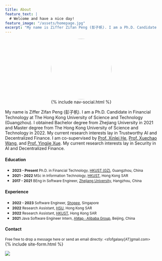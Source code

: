 ```yaml
---
title: About
feature_text: |
  # Welcome and have a nice day!
feature_image: "/assets/homepage.jpg"
excerpt: "My name is Ziffer Zifan Peng (彭子帆). I am a Ph.D. Candidate in Financial Technology at The Hong Kong University of Science and Technology (Guangzhou). I obtained Bachelor degree from Zhejiang University in 2021 and Master degree from The Hong Kong University of Science and Technology in 2022. My current research interests lay in Trustworthy AI and Decentralized Finance."
---
```


<img src="/assets/avatar.jpg" style="width:200px;height:200px;border-radius:50%;display: block; margin-left: auto;margin-right: auto; " alt="">

<div style="text-align: center;">
{% include nav-social.html %}
</div>

<!-- Ziffer Zifan Peng (彭子帆, [pronounce my name](https://translate.google.com/?sl=zh-CN&tl=en&text=%E5%BD%AD%E5%AD%90%E5%B8%86&op=translate&hl=zh-CN)) is a Ph.D. Candidate in Financial Technology at The Hong Kong University of Science and Technology (Guangzhou). He obtained his Bachelor degree from Zhejiang University in 2021 and Master degree from The Hong Kong University of Science and Technology in 2022. My supervisor is [Dr. Yingjie Xue](https://yingjiexue-brown.github.io/). His current research interests lay in Decentralized Finance and Trustworthy AI. -->

<!-- Ziffer Zifan Peng (彭子帆) is a Ph.D. Candidate in Financial Technology at The Hong Kong University of Science and Technology (Guangzhou). He obtained his Bachelor degree from Zhejiang University in 2021 and Master degree from The Hong Kong University of Science and Technology in 2022. He is co-supervised by [Prof. Xinlei He](https://xinleihe.github.io/) and [Prof. Yingjie Xue](https://yingjiexue-brown.github.io/). His current research interests lay in Trustworthy AI and Decentralized Finance. -->

My name is Ziffer Zifan Peng (彭子帆). I am a Ph.D. Candidate in Financial Technology at The Hong Kong University of Science and Technology (Guangzhou). I obtained Bachelor degree from Zhejiang University in 2021 and Master degree from The Hong Kong University of Science and Technology in 2022. My current research interests lay in Trustworthy AI and Decentralized Finance. I am co-supervised by [Prof. Xinlei He](https://xinleihe.github.io/), [Prof. Xuechao Wang](https://xuechao2.github.io/), and [Prof. Yingjie Xue](https://yingjiexue-brown.github.io/). My current research interests lay in Security in AI and Decentralized Finance.


#### Education

- <small>**2023 - Present** Ph.D. in Financial Technology, [HKUST (GZ)](https://hkust-gz.edu.cn/), Guangzhou, China</small>
- <small>**2021 - 2022** MSc in Information Technology, [HKUST](https://hkust.edu.hk/), Hong Kong SAR</small>
- <small>**2017 - 2021** BEng in Software Engineer, [Zhejiang University](https://www.zju.edu.cn/english/), Hangzhou, China</small>

#### Experience

- <small>**2022 - 2023** Software Engineer, [Shopee](https://shopee.com/index.html), Singapore</small>
- <small>**2022** Research Assistant, [HSU](https://scm.hsu.edu.hk/hk/aboutus/faculty/56), Hong Kong SAR</small>
- <small>**2022** Research Assistant, [HKUST](https://sosc.hkust.edu.hk/people/wenjuan-zheng), Hong Kong SAR</small>
- <small>**2021** Java Software Engineer Intern, [AMap · Alibaba Group](https://www.alibabagroup.com/en-US), Beijing, China</small>
<!-- - <small>**2020** Software Engineer Intern, [Huawei](https://www.huawei.com/en/), Hangzhou, China</small> -->

#### Contact
<small>Free free to drop a message here or send an email directly: <sfofgalaxy[AT]gmail.com></small>
{% include site-form.html %}


<a href="https://clustrmaps.com/site/1bvqh" title="Visit tracker"><img src="//www.clustrmaps.com/map_v2.png?d=2ben3YzveUZsxGlDN7qE3EglP2r1PUu78IZ4eUw6rFU&cl=ffffff"></a>